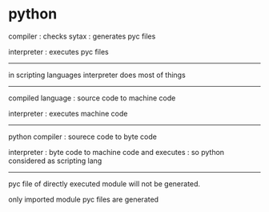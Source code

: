 # python

compiler : checks sytax : generates pyc files

interpreter : executes pyc files

---

in scripting languages interpreter does most of things

---

compiled language : source code to machine code

interpreter : executes machine code

---

python compiler : sourece code to byte code

interpreter : byte code to machine code and executes : so python considered as scripting lang


---

pyc file of directly executed module will not be generated.

only imported module pyc files are generated
